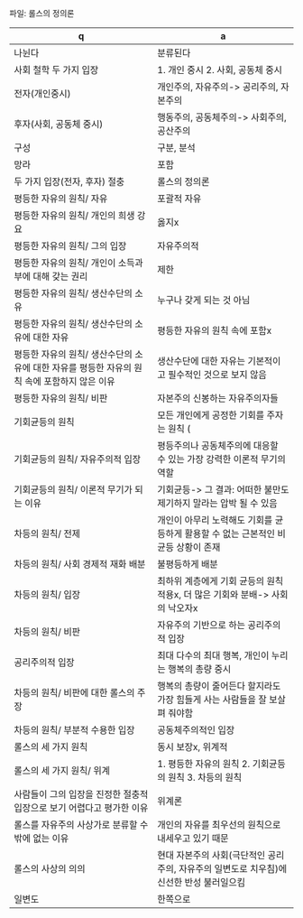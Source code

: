 파일: 롤스의 정의론

 q  | a
--- | ---
나뉜다		| 분류된다
사회 철학 두 가지 입장		| 1. 개인 중시 2. 사회, 공동체 중시
전자(개인중시)		| 개인주의, 자유주의-> 공리주의, 자본주의
후자(사회, 공동체 중시)		| 행동주의, 공동체주의-> 사회주의, 공산주의
구성		| 구분, 분석
망라		| 포함
두 가지 입장(전자, 후자) 절충		| 롤스의 정의론
평등한 자유의 원칙/ 자유		| 포괄적 자유
평등한 자유의 원칙/ 개인의 희생 강요		| 옳지x
평등한 자유의 원칙/ 그의 입장		| 자유주의적
평등한 자유의 원칙/ 개인이 소득과 부에 대해 갖는 권리		| 제한
평등한 자유의 원칙/ 생산수단의 소유		| 누구나 갖게 되는 것 아님
평등한 자유의 원칙/ 생산수단의 소유에 대한 자유		| 평등한 자유의 원칙 속에 포함x
평등한 자유의 원칙/ 생산수단의 소유에 대한 자유를 평등한 자유의 원칙 속에 포함하지 않은 이유		| 생산수단에 대한 자유는 기본적이고 필수적인 것으로 보지 않음
평등한 자유의 원칙/ 비판		| 자본주의 신봉하는 자유주의자들
기회균등의 원칙		| 모든 개인에게 공정한 기회를 주자는 원칙 (		| 민주주의의 대원칙)
기회균등의 원칙/ 자유주의적 입장		| 평등주의나 공동체주의에 대응할 수 있는 가장 강력한 이론적 무기의 역할
기회균등의 원칙/ 이론적 무기가 되는 이유		| 기회균등-> 그 결과: 어떠한 불만도 제기하지 말라는 압박 될 수 있음
차등의 원칙/ 전제		| 개인이 아무리 노력해도 기회를 균등하게 활용할 수 없는 근본적인 비균등 상황이 존재
차등의 원칙/ 사회 경제적 재화 배분		| 불평등하게 배분
차등의 원칙/ 입장		| 최하위 계층에게 기회 균등의 원칙 적용x, 더 많은 기회와 분배-> 사회의 낙오자x
차등의 원칙/ 비판		| 자유주의 기반으로 하는 공리주의적 입장
공리주의적 입장		| 최대 다수의 최대 행복, 개인이 누리는 행복의 총량 중시
차등의 원칙/ 비판에 대한 롤스의 주장		| 행복의 총량이 줄어든다 할지라도 가장 힘들게 사는 사람들을 잘 보살펴 줘야함
차등의 원칙/ 부분적 수용한 입장		| 공동체주의적인 입장
롤스의 세 가지 원칙		| 동시 보장x, 위계적
롤스의 세 가지 원칙/ 위계		| 1. 평등한 자유의 원칙 2. 기회균등의 원칙 3. 차등의 원칙
사람들이 그의 입장을 진정한 절충적 입장으로 보기 어렵다고 평가한 이유		| 위계론
롤스를 자유주의 사상가로 분류할 수밖에 없는 이유		| 개인의 자유를 최우선의 원칙으로 내세우고 있기 때문
롤스의 사상의 의의		| 현대 자본주의 사회(극단적인 공리주의, 자유주의 일변도로 치우침)에 신선한 반성 불러일으킴
일변도		| 한쪽으로